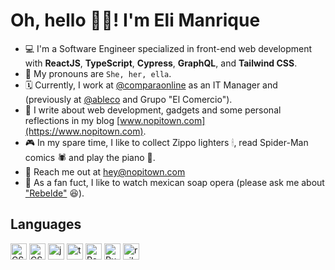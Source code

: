 # Oh, hello 👋🏻! I'm Eli Manrique

- 💻 I'm a Software Engineer specialized in front-end web development with **ReactJS**, **TypeScript**, **Cypress**, **GraphQL**, and **Tailwind CSS**.
- 👤 My pronouns are `She, her, ella`.
- 🗓 Currently, I work at [@comparaonline](https://github.com/comparaonline) as an IT Manager and (previously at [@ableco](https://github.com/ableco) and Grupo "El Comercio").
- 📝 I write about web development, gadgets and some personal reflections in my blog [www.nopitown.com](https://www.nopitown.com).
- 🎮 In my spare time, I like to collect Zippo lighters 🕯, read Spider-Man comics 🕷 and play the piano 🎹.
- 📧 Reach me out at hey@nopitown.com
- 🥸 As a fan fuct, I like to watch mexican soap opera (please ask me about ["Rebelde"](https://en.wikipedia.org/wiki/Rebelde) 😆).


## Languages

<div style="display: flex; gap: 4px;">
    <img src="https://cdn.jsdelivr.net/gh/devicons/devicon/icons/html5/html5-original.svg" width="26px" alt="CSS" title="HTML" />
    <img src="https://cdn.jsdelivr.net/gh/devicons/devicon/icons/css3/css3-original.svg" width="26px" alt="CSS" title="CSS" />
    <img src="https://cdn.jsdelivr.net/gh/devicons/devicon/icons/javascript/javascript-original.svg" width="26px" alt="javascript" title="JavaScript" />
    <img src="https://cdn.jsdelivr.net/gh/devicons/devicon/icons/typescript/typescript-original.svg" width="26px" alt="typescript" title="TypeScript" />
    <img src="https://cdn.jsdelivr.net/gh/devicons/devicon/icons/react/react-original.svg" width="26px" alt="React" title="React JS" />
    <img src="https://cdn.jsdelivr.net/gh/devicons/devicon/icons/ruby/ruby-original.svg" width="26px" alt="Ruby" title="Ruby" />
    <img src="https://cdn.jsdelivr.net/gh/devicons/devicon/icons//rails/rails-plain.svg" width="26px" alt="rails" title="Rails" />
</div>

